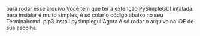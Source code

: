 para rodar esse arquivo Você tem que ter a extenção PySimpleGUI intalada.
para instalar é muito simples, é só colar o código abaixo no seu Terminal/cmd.
    pip3 install pysimplegui
Agora é só rodar o arquivo na IDE de sua escolha.